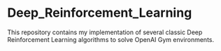 # Deep_Reinforcement_Learning
This repository contains my implementation of several classic Deep Reinforcement Learning algorithms to solve OpenAI Gym environments.
